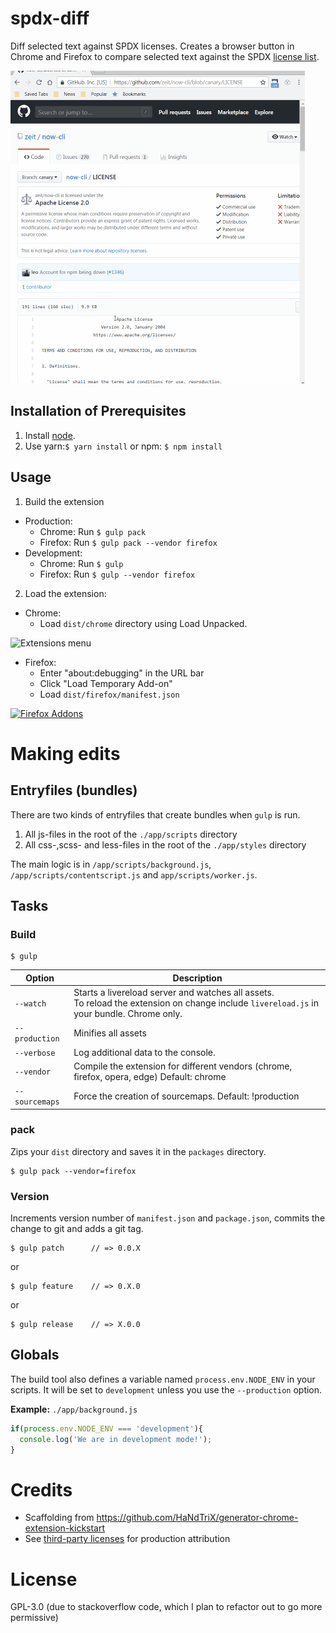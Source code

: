 # spdx-diff

Diff selected text against SPDX licenses. Creates a browser button in Chrome and Firefox to compare selected text against the SPDX [license list](https://spdx.org/licenses/).

![spdx-diff in action](app/images/spdx-diff.gif)

## Installation of Prerequisites

 1. Install [node](https://nodejs.org/en/download/).
 2. Use yarn:`$ yarn install` or npm: `$ npm install`

## Usage

 1. Build the extension
  - Production:
      - Chrome: Run `$ gulp pack`
      - Firefox: Run `$ gulp pack --vendor firefox`
  - Development:
      - Chrome: Run `$ gulp`
      - Firefox: Run `$ gulp --vendor firefox`

 2. Load the extension:
  - Chrome:
      - Load `dist/chrome` directory using Load Unpacked.

![Extensions menu](https://developer.chrome.com/static/images/get_started/load_extension.png)
  - Firefox:
      - Enter "about:debugging" in the URL bar
      - Click "Load Temporary Add-on"
      - Load `dist/firefox/manifest.json`

[![Firefox Addons](https://img.youtube.com/vi/cer9EUKegG4/0.jpg)](https://www.youtube.com/watch?v=cer9EUKegG4)
# Making edits

## Entryfiles (bundles)

There are two kinds of entryfiles that create bundles when `gulp` is run.

 1. All js-files in the root of the `./app/scripts` directory
 2. All css-,scss- and less-files in the root of the `./app/styles` directory

The main logic is in `/app/scripts/background.js`, `/app/scripts/contentscript.js` and `app/scripts/worker.js`.

## Tasks

### Build

    $ gulp


| Option         | Description                                                                                                                                           |
|----------------|-------------------------------------------------------------------------------------------------------------------------------------------------------|
| `--watch`      | Starts a livereload server and watches all assets. <br>To reload the extension on change include `livereload.js` in your bundle. Chrome only.                      |
| `--production` | Minifies all assets                                                                                                                                   |
| `--verbose`    | Log additional data to the console.                                                                                                                   |
| `--vendor`     | Compile the extension for different vendors (chrome, firefox, opera, edge)  Default: chrome                                                                 |
| `--sourcemaps` | Force the creation of sourcemaps. Default: !production                                                                                                |


### pack

Zips your `dist` directory and saves it in the `packages` directory.

    $ gulp pack --vendor=firefox

### Version

Increments version number of `manifest.json` and `package.json`,
commits the change to git and adds a git tag.


    $ gulp patch      // => 0.0.X

or

    $ gulp feature    // => 0.X.0

or

    $ gulp release    // => X.0.0


## Globals

The build tool also defines a variable named `process.env.NODE_ENV` in your scripts. It will be set to `development` unless you use the `--production` option.


**Example:** `./app/background.js`

```javascript
if(process.env.NODE_ENV === 'development'){
  console.log('We are in development mode!');
}
```
# Credits
- Scaffolding from  <https://github.com/HaNdTriX/generator-chrome-extension-kickstart>
- See [third-party licenses](oss-attribution/attribution.txt) for production attribution

# License
GPL-3.0 (due to stackoverflow code, which I plan to refactor out to go more permissive)
